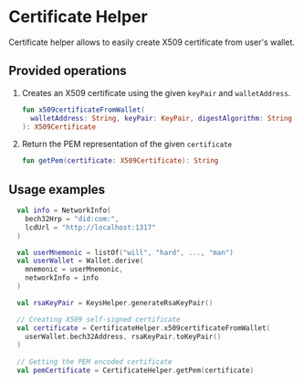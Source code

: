 # Certificate Helper

Certificate helper allows to easily create X509 certificate from user's wallet.

## Provided operations

1. Creates an X509 certificate using the given `keyPair` and `walletAddress`.

    ```kotlin
    fun x509certificateFromWallet(
      walletAddress: String, keyPair: KeyPair, digestAlgorithm: String = "SHA256withRSA"
    ): X509Certificate
    ```

2. Return the PEM representation of the given `certificate`

    ```kotlin
    fun getPem(certificate: X509Certificate): String
    ```

## Usage examples

```kotlin
  val info = NetworkInfo(
    bech32Hrp = "did:com:",
    lcdUrl = "http://localhost:1317"
  )

  val userMnemonic = listOf("will", "hard", ..., "man")
  val userWallet = Wallet.derive(
    mnemonic = userMnemonic,
    networkInfo = info
  )

  val rsaKeyPair = KeysHelper.generateRsaKeyPair()

  // Creating X509 self-signed certificate
  val certificate = CertificateHelper.x509certificateFromWallet(
    userWallet.bech32Address, rsaKeyPair.toKeyPair()
  )
  
  // Getting the PEM encoded certificate
  val pemCertificate = CertificateHelper.getPem(certificate)
```
